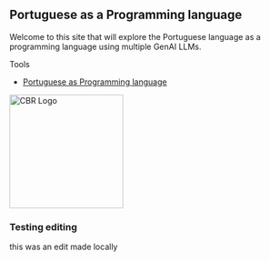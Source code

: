 ## Portuguese as a Programming language

Welcome to this site that will explore the Portuguese language as a programming language using multiple GenAI LLMs.

Tools 
 - [Portuguese as Programming language](docs/demos/tools/portuguese-journalist)


<img alt="CBR Logo" src="/assets/portuguese/portuguese-flag.jpg" class="img-fluid" id="portuguese-flag" width="200px">


### Testing editing

this was an edit made locally
